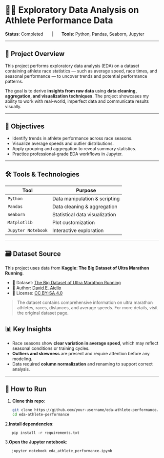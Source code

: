 # 🏃‍♂️ Exploratory Data Analysis on Athlete Performance Data

**Status**: Completed  |  **Tools**: Python, Pandas, Seaborn, Jupyter

---

## 📌 Project Overview

This project performs exploratory data analysis (EDA) on a dataset containing athlete race statistics — such as average speed, race times, and seasonal performance — to uncover trends and potential performance patterns.

The goal is to derive **insights from raw data** using **data cleaning, aggregation, and visualization techniques**. The project showcases my ability to work with real-world, imperfect data and communicate results visually.

---

## 🧠 Objectives

- Identify trends in athlete performance across race seasons.
- Visualize average speeds and outlier distributions.
- Apply grouping and aggregation to reveal summary statistics.
- Practice professional-grade EDA workflows in Jupyter.

---

## 🛠️ Tools & Technologies

| Tool | Purpose |
|------|---------|
| `Python` | Data manipulation & scripting |
| `Pandas` | Data cleaning & aggregation |
| `Seaborn` | Statistical data visualization |
| `Matplotlib` | Plot customization |
| `Jupyter Notebook` | Interactive exploration |

---

## 🗃️ Dataset Source

This project uses data from **Kaggle: The Big Dataset of Ultra Marathon Running**.

- 📂 Dataset: [The Big Dataset of Ultra Marathon Running](https://www.kaggle.com/datasets/aiaiaidavid/the-big-dataset-of-ultra-marathon-running)
- 📎 Author: [David E. Aiello](https://www.kaggle.com/aiaiaidavid)
- 📝 License: [CC BY-SA 4.0](https://creativecommons.org/licenses/by-sa/4.0/)

> The dataset contains comprehensive information on ultra marathon athletes, races, distances, and average speeds. For more details, visit the original dataset page.


## 📊 Key Insights

- Race seasons show **clear variation in average speed**, which may reflect seasonal conditions or training cycles.
- **Outliers and skewness** are present and require attention before any modeling.
- Data required **column normalization** and renaming to support correct analysis.

---

## 🚀 How to Run

1. **Clone this repo**:
   ```bash
   git clone https://github.com/your-username/eda-athlete-performance.git
   cd eda-athlete-performance
2.**Install dependencies**:
```
   pip install -r requirements.txt
```
3.**Open the Jupyter notebook**:
```
   jupyter notebook eda_athlete_performance.ipynb
